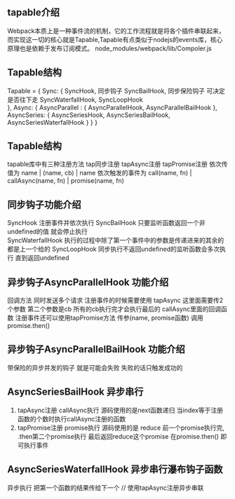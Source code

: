 ## tapable介绍
Webpack本质上是一种事件流的机制，它的工作流程就是将各个插件串联起来，而实现这一切的核心就是Tapable,Tapable有点类似于nodejs的events库，核心原理也是依赖于发布订阅模式。
node_modules/webpack/lib/Compoler.js


## Tapable结构
Tapable = {
    Sync: {
        SyncHook, 同步钩子
        SyncBailHook, 同步保险钩子 可决定是否往下走
        SyncWaterfallHook,
        SyncLoopHook   
    },
    Async: {
        AsyncParallel : {
            AsyncParallelHook,
            AsyncParallelBailHook
        },
        AsyncSeries: {
            AsyncSeriesHook,
            AsyncSeriesBailHook,
            AsyncSeriesWaterfallHook
        }
    }
}

## Tapable结构
tapable库中有三种注册方法 tap同步注册 tapAsync注册 tapPromise注册
依次传值为 name  | (name, cb) | name
依次触发的事件为 call(name, fn) | callAsync(name, fn) | promise(name, fn) 

## 同步钩子功能介绍
SyncHook  注册事件并依次执行
SyncBailHook 只要监听函数返回一个非undefined的值 就会停止执行  
SyncWaterfallHook 执行的过程中除了第一个事件中的参数是传递进来的其余的都是上一个给的
SyncLoopHook  同步执行不返回undefined的监听函数会多次执行 直到返回undefined


## 异步钩子AsyncParallelHook 功能介绍 
回调方法 同时发送多个请求 
注册事件的时候需要使用 tapAsync 这里面需要传2个参数 第二个参数是cb 所有的cb执行完才会执行最后的 callAsync里面的回调函数
注册事件还可以使用tapPromise方法 传参(name, promise函数) 调用promise.then()


## 异步钩子AsyncParallelBailHook 功能介绍 
带保险的异步并发的钩子
就是可能会失败 失败的话只触发成功的


## AsyncSeriesBailHook 异步串行
1. tapAsync注册 callAsync执行
源码使用的是next函数递归 当index等于注册函数的个数时执行callAsync注册的函数
2. tapPromise注册 promise执行 
源码使用的是 reduce 前一个promise执行完, .then第二个promise执行 最后返回reduce这个promise 
在promise.then() 即可执行事件


## AsyncSeriesWaterfallHook 异步串行瀑布钩子函数
异步执行 把第一个函数的结果传给下一个
// 使用tapAsync注册异步串联
